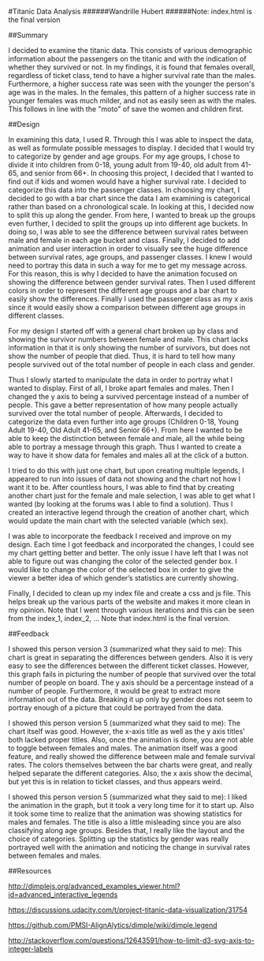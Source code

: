#Titanic Data Analysis
######Wandrille Hubert
######Note: index.html is the final version

##Summary

I decided to examine the titanic data.  This consists of various demographic information about the passengers on the titanic and with the indication of whether they survived or not.  In my findings, it is found that females overall, regardless of ticket class, tend to have a higher survival rate than the males.  Furthermore, a higher success rate was seen with the younger the person's age was in the males.  In the females, this pattern of a higher success rate in younger females was much milder, and not as easily seen as with the males.  This follows in line with the "moto" of save the women and children first.

##Design

In examining this data, I used R.  Through this I was able to inspect the data, as well as formulate possible messages to display.  I decided that I would try to categorize by gender and age groups.  For my age groups, I chose to divide it into children from 0-18, young adult from 19-40, old adult from 41-65, and senior from 66+.  In choosing this project, I decided that I wanted to find out if kids and women would have a higher survival rate.  I decided to categorize this data into the passenger classes.  In choosing my chart, I decided to go with a bar chart since the data I am examining is categorical rather than based on a chronological scale.  In looking at this, I decided now to split this up along the gender.  From here, I wanted to break up the groups even further, I decided to split the groups up into different age buckets. In doing so, I was able to see the difference between survival rates between male and female in each age bucket and class.  Finally, I decided to add animation and user interaction in order to visually see the huge difference between survival rates, age groups, and passenger classes.  I knew I would need to portray this data in such a way for me to get my message across.  For this reason, this is why I decided to have the animation focused on showing the difference between gender survival rates.  Then I used different colors in order to represent the different age groups and a bar chart to easily show the differences.  Finally I used the passenger class as my x axis since it would easily show a comparison between different age groups in different classes.

For my design I started off with a general chart broken up by class and showing the survivor numbers between female and male.  This chart lacks information in that it is only showing the number of survivors, but does not show the number of people that died.  Thus, it is hard to tell how many people survived out of the total number of people in each class and gender.

Thus I slowly started to manipulate the data in order to portray what I wanted to display.  First of all, I broke apart females and males.  Then I changed the y axis to being a survived percentage instead of a number of people.  This gave a better representation of how many people actually survived over the total number of people.
Afterwards, I decided to categorize the data even further into age groups (Children 0-18, Young Adult 19-40, Old Adult 41-65, and Senior 66+).  From here I wanted to be able to keep the distinction between female and male, all the while being able to portray a message through this graph.  Thus I wanted to create a way to have it show data for females and males all at the click of a button.

I tried to do this with just one chart, but upon creating multiple legends, I appeared to run into issues of data not showing and the chart not how I want it to be.  After countless hours, I was able to find that by creating another chart just for the female and male selection, I was able to get what I wanted (by looking at the forums was I able to find a solution).  Thus I created an interactive legend through the creation of another chart, which would update the main chart with the selected variable (which sex).

I was able to incorporate the feedback I received and improve on my design.  Each time I got feedback and incorporated the changes, I could see my chart getting better and better.  The only issue I have left that I was not able to figure out was changing the color of the selected gender box.  I would like to change the color of the selected box in order to give the viewer a better idea of which gender’s statistics are currently showing.

Finally, I decided to clean up my index file and create a css and js file.  This helps break up the various parts of the website and makes it more clean in my opinion.
Note that I went through various iterations and this can be seen from the index_1, index_2, … Note that index.html is the final version.

##Feedback

I showed this person version 3 (summarized what they said to me):
This chart is great in separating the differences between genders.  Also it is very easy to see the differences between the different ticket classes.  However, this graph fails in picturing the number of people that survived over the total number of people on board.  The y axis should be a percentage instead of a number of people.  Furthermore, it would be great to extract more information out of the data.  Breaking it up only by gender does not seem to portray enough of a picture that could be portrayed from the data.

I showed this person version 5 (summarized what they said to me):
The chart itself was good.  However, the x-axis title as well as the y axis titles' both lacked proper titles.  Also, once the animation is done, you are not able to toggle between females and males.  The animation itself was a good feature, and really showed the difference between male and female survival rates.  The colors themselves between the bar charts were great, and really helped separate the different categories.  Also, the x axis show the decimal, but yet this is in relation to ticket classes, and thus appears weird.

I showed this person version 5 (summarized what they said to me):
I liked the animation in the graph, but it took a very long time for it to start up.  Also it took some time to realize that the animation was showing statistics for males and females.  The title is also a little misleading since you are also classifying along age groups.  Besides that, I really like the layout and the choice of categories.  Splitting up the statistics by gender was really portrayed well with the animation and noticing the change in survival rates between females and males.

##Resources

http://dimplejs.org/advanced_examples_viewer.html?id=advanced_interactive_legends

https://discussions.udacity.com/t/project-titanic-data-visualization/31754

https://github.com/PMSI-AlignAlytics/dimple/wiki/dimple.legend

http://stackoverflow.com/questions/12643591/how-to-limit-d3-svg-axis-to-integer-labels


